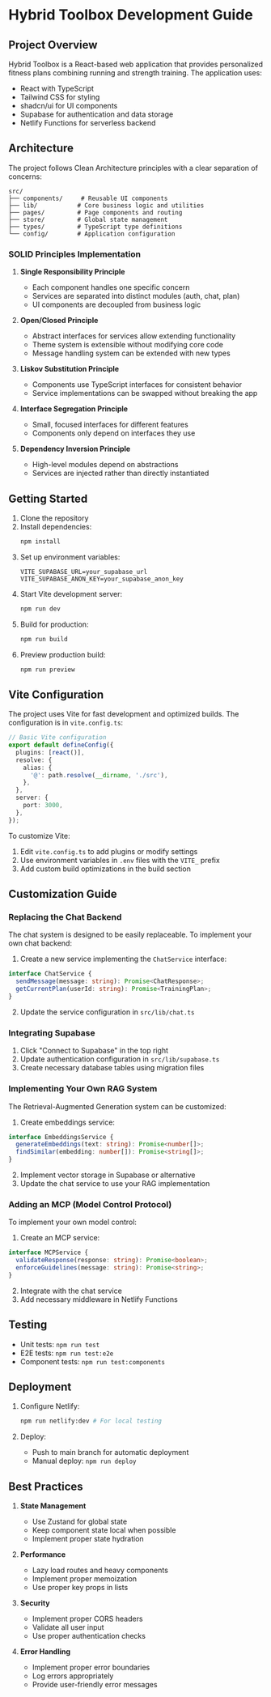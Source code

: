 # Hybrid Toolbox Development Guide

## Project Overview

Hybrid Toolbox is a React-based web application that provides personalized fitness plans combining running and strength training. The application uses:

- React with TypeScript
- Tailwind CSS for styling
- shadcn/ui for UI components
- Supabase for authentication and data storage
- Netlify Functions for serverless backend

## Architecture

The project follows Clean Architecture principles with a clear separation of concerns:

```
src/
├── components/     # Reusable UI components
├── lib/           # Core business logic and utilities
├── pages/         # Page components and routing
├── store/         # Global state management
├── types/         # TypeScript type definitions
└── config/        # Application configuration
```

### SOLID Principles Implementation

1. **Single Responsibility Principle**

   - Each component handles one specific concern
   - Services are separated into distinct modules (auth, chat, plan)
   - UI components are decoupled from business logic

2. **Open/Closed Principle**

   - Abstract interfaces for services allow extending functionality
   - Theme system is extensible without modifying core code
   - Message handling system can be extended with new types

3. **Liskov Substitution Principle**

   - Components use TypeScript interfaces for consistent behavior
   - Service implementations can be swapped without breaking the app

4. **Interface Segregation Principle**

   - Small, focused interfaces for different features
   - Components only depend on interfaces they use

5. **Dependency Inversion Principle**
   - High-level modules depend on abstractions
   - Services are injected rather than directly instantiated

## Getting Started

1. Clone the repository
2. Install dependencies:
   ```bash
   npm install
   ```
3. Set up environment variables:
   ```env
   VITE_SUPABASE_URL=your_supabase_url
   VITE_SUPABASE_ANON_KEY=your_supabase_anon_key
   ```
4. Start Vite development server:
   ```bash
   npm run dev
   ```
5. Build for production:
   ```bash
   npm run build
   ```
6. Preview production build:
   ```bash
   npm run preview
   ```

## Vite Configuration

The project uses Vite for fast development and optimized builds. The configuration is in `vite.config.ts`:

```typescript
// Basic Vite configuration
export default defineConfig({
  plugins: [react()],
  resolve: {
    alias: {
      '@': path.resolve(__dirname, './src'),
    },
  },
  server: {
    port: 3000,
  },
});
```

To customize Vite:

1. Edit `vite.config.ts` to add plugins or modify settings
2. Use environment variables in `.env` files with the `VITE_` prefix
3. Add custom build optimizations in the build section

## Customization Guide

### Replacing the Chat Backend

The chat system is designed to be easily replaceable. To implement your own chat backend:

1. Create a new service implementing the `ChatService` interface:

```typescript
interface ChatService {
  sendMessage(message: string): Promise<ChatResponse>;
  getCurrentPlan(userId: string): Promise<TrainingPlan>;
}
```

2. Update the service configuration in `src/lib/chat.ts`

### Integrating Supabase

1. Click "Connect to Supabase" in the top right
2. Update authentication configuration in `src/lib/supabase.ts`
3. Create necessary database tables using migration files

### Implementing Your Own RAG System

The Retrieval-Augmented Generation system can be customized:

1. Create embeddings service:

```typescript
interface EmbeddingsService {
  generateEmbeddings(text: string): Promise<number[]>;
  findSimilar(embedding: number[]): Promise<string[]>;
}
```

2. Implement vector storage in Supabase or alternative
3. Update the chat service to use your RAG implementation

### Adding an MCP (Model Control Protocol)

To implement your own model control:

1. Create an MCP service:

```typescript
interface MCPService {
  validateResponse(response: string): Promise<boolean>;
  enforceGuidelines(message: string): Promise<string>;
}
```

2. Integrate with the chat service
3. Add necessary middleware in Netlify Functions

## Testing

- Unit tests: `npm run test`
- E2E tests: `npm run test:e2e`
- Component tests: `npm run test:components`

## Deployment

1. Configure Netlify:

   ```bash
   npm run netlify:dev # For local testing
   ```

2. Deploy:
   - Push to main branch for automatic deployment
   - Manual deploy: `npm run deploy`

## Best Practices

1. **State Management**

   - Use Zustand for global state
   - Keep component state local when possible
   - Implement proper state hydration

2. **Performance**

   - Lazy load routes and heavy components
   - Implement proper memoization
   - Use proper key props in lists

3. **Security**

   - Implement proper CORS headers
   - Validate all user input
   - Use proper authentication checks

4. **Error Handling**
   - Implement proper error boundaries
   - Log errors appropriately
   - Provide user-friendly error messages

